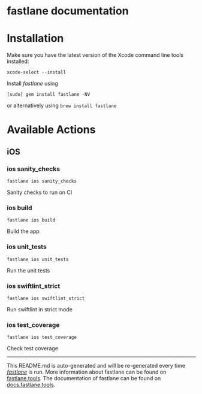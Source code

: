 fastlane documentation
================
# Installation

Make sure you have the latest version of the Xcode command line tools installed:

```
xcode-select --install
```

Install _fastlane_ using
```
[sudo] gem install fastlane -NV
```
or alternatively using `brew install fastlane`

# Available Actions
## iOS
### ios sanity_checks
```
fastlane ios sanity_checks
```
Sanity checks to run on CI
### ios build
```
fastlane ios build
```
Build the app
### ios unit_tests
```
fastlane ios unit_tests
```
Run the unit tests
### ios swiftlint_strict
```
fastlane ios swiftlint_strict
```
Run swiftlint in strict mode
### ios test_coverage
```
fastlane ios test_coverage
```
Check test coverage

----

This README.md is auto-generated and will be re-generated every time [_fastlane_](https://fastlane.tools) is run.
More information about fastlane can be found on [fastlane.tools](https://fastlane.tools).
The documentation of fastlane can be found on [docs.fastlane.tools](https://docs.fastlane.tools).

